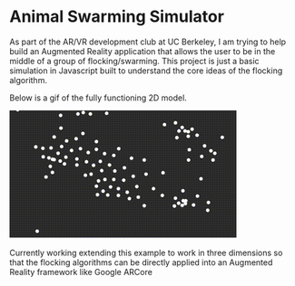 # Animal Swarming Simulator

As part of the AR/VR development club at UC Berkeley, I am trying to help build an Augmented Reality application that allows the user to be in the middle of a group of flocking/swarming. This project is just a basic simulation in Javascript built to understand the core ideas of the flocking algorithm.

Below is a gif of the fully functioning 2D model.

![alt text](https://github.com/beekarthik/swarm/blob/master/img/2d-flocking.gif)


Currently working extending this example to work in three dimensions so that the flocking algorithms can be directly applied into an Augmented Reality framework like Google ARCore
